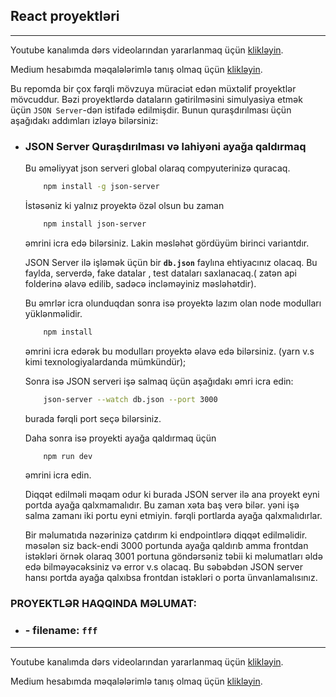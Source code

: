 ## React proyektləri
---

Youtube kanalımda dərs videolarından yararlanmaq üçün [klikləyin](https://www.youtube.com/@rasul_jangirli).

Medium hesabımda məqalələrimlə tanış olmaq üçün [klikləyin](https://medium.com/@rasuljangirli).

Bu repomda bir çox fərqli mövzuya müraciət edən müxtəlif proyektlər mövcuddur. Bəzi proyektlərdə dataların gətirilməsini simulyasiya etmək üçün `JSON Server`-dən istifadə edilmişdir. Bunun quraşdırılması üçün aşağıdakı addımları izləyə bilərsiniz:

-    ### JSON Server Quraşdırılması və lahiyəni ayağa qaldırmaq

        Bu əməliyyat json serveri global olaraq compyuterinizə quracaq.
        
        ```bash
            npm install -g json-server
        ```

        İstəsəniz ki yalnız proyektə özəl olsun bu zaman

        ```bash
            npm install json-server
        ```
        əmrini icra edə bilərsiniz. Lakin məsləhət gördüyüm birinci variantdır.

        JSON Server ilə işləmək üçün bir **`db.json`** faylına ehtiyacınız olacaq. Bu faylda, serverdə, fake datalar , test dataları saxlanacaq.( zatən api folderinə əlavə edilib, sadəcə incləməyiniz məsləhətdir).

        Bu əmrlər icra olunduqdan sonra isə proyektə lazım olan node modulları yüklənməlidir.

        ```bash
            npm install
        ```
        əmrini icra edərək bu modulları proyektə əlavə edə bilərsiniz. (yarn v.s kimi texnologiyalardanda mümkündür);

        Sonra isə JSON serveri işə salmaq üçün aşağıdakı əmri icra edin:

        ```bash
            json-server --watch db.json --port 3000
        ```
        burada fərqli port seçə bilərsiniz.

        Daha sonra isə proyekti ayağa qaldırmaq üçün 

        ```bash
            npm run dev 
        ```
        əmrini icra edin.

        Diqqət edilməli məqam odur ki burada JSON server ilə ana proyekt eyni portda ayağa qalxmamalıdır. Bu zaman xəta baş verə bilər. yəni işə salma zamanı iki portu eyni etmiyin. fərqli portlarda ayağa qalxmalıdırlar.

        Bir məlumatıda nəzərinizə çatdırım ki endpointlərə diqqət edilməlidir. məsələn siz back-endi 3000 portunda ayağa qaldırıb amma frontdan istəkləri örnək olaraq 3001 portuna göndərsəniz təbii ki məlumatları əldə edə bilməyəcəksiniz və error v.s olacaq. Bu səbəbdən JSON server hansı portda ayağa qalxıbsa frontdan istəkləri o porta ünvanlamalısınız.


### PROYEKTLƏR HAQQINDA MƏLUMAT:

- ###  - filename: `fff`


---

Youtube kanalımda dərs videolarından yararlanmaq üçün [klikləyin](https://www.youtube.com/@rasul_jangirli).

Medium hesabımda məqalələrimlə tanış olmaq üçün [klikləyin](https://medium.com/@rasuljangirli).
